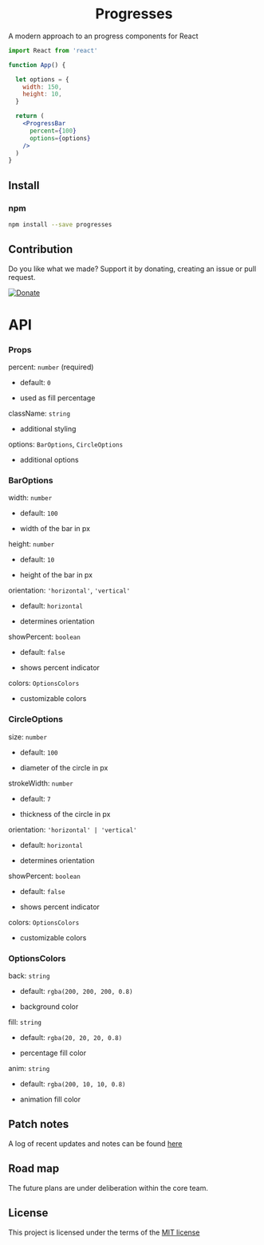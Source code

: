 <h1 align="center">Progresses</h1>
<!-- <p align="center">
  <a href="https://www.npmjs.com/package/progresses">
    <img alt="npm" src="https://img.shields.io/npm/v/progresses?style=flat" />
  </a>
  <a href="https://www.npmjs.com/package/progresses">
    <img alt="npm" src="https://img.shields.io/npm/dw/progresses?style=flat?&color=blue" />
  </a>
  <a href="https://www.npmjs.com/package/progresses">
    <img alt="npm" src="https://img.shields.io/github/package-json/dependency-version/capriok/progresses/dev/@types/react" />
  </a>
</p> -->

A modern approach to an progress components for React

```jsx
import React from 'react'

function App() {

  let options = {
    width: 150,
    height: 10,
  }

  return (
    <ProgressBar
      percent={100}
      options={options}
    />
  )
}
```

## Install

### npm

```bash
npm install --save progresses
```

## Contribution

Do you like what we made? Support it by donating, creating an issue or pull request.

[![Donate](https://img.shields.io/badge/Donate-PayPal-blue.svg)](https://paypal.me/capriok7)

<!-- ## Try it out on CodeSandbox
[![Edit Button](https://svgshare.com/i/KAx.svg)](https://codesandbox.io/s/autosearch-08wvi) -->

# API

### Props

percent: `number` (required)

- default: `0`

- used as fill percentage

className: `string` 

- additional styling

options: `BarOptions`, `CircleOptions` 

- additional options

### BarOptions

width: `number`

- default: `100`

- width of the bar in px

height: `number`

- default: `10`

- height of the bar in px

orientation: `'horizontal'`, `'vertical'`

- default: `horizontal`

- determines orientation 

showPercent: `boolean`

- default: `false`

- shows percent indicator

colors: `OptionsColors`

- customizable colors

### CircleOptions

size: `number`

- default: `100`

- diameter of the circle in px

strokeWidth: `number`

- default: `7`

- thickness of the circle in px

orientation: `'horizontal' | 'vertical'`

- default: `horizontal`

- determines orientation 

showPercent: `boolean`

- default: `false`

- shows percent indicator

colors: `OptionsColors`

- customizable colors

### OptionsColors

back: `string`

- default: `rgba(200, 200, 200, 0.8)`

- background color

fill: `string`

- default: `rgba(20, 20, 20, 0.8)`

- percentage fill color

anim: `string`

- default: `rgba(200, 10, 10, 0.8)`

- animation fill color

## Patch notes
A log of recent updates and notes can be found [here](https://kylecaprio.dev/progresses)

## Road map
The future plans are under deliberation within the core team.

## License
This project is licensed under the terms of the [MIT license](/LICENSE)

